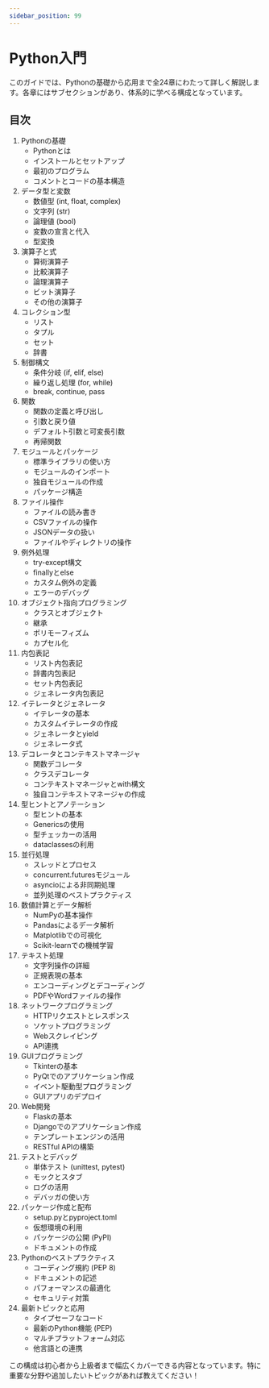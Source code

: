 ```yaml
---
sidebar_position: 99
---
```


# Python入門

このガイドでは、Pythonの基礎から応用まで全24章にわたって詳しく解説します。各章にはサブセクションがあり、体系的に学べる構成となっています。

## 目次

1. Pythonの基礎
   - Pythonとは
   - インストールとセットアップ
   - 最初のプログラム
   - コメントとコードの基本構造
2. データ型と変数
   - 数値型 (int, float, complex)
   - 文字列 (str)
   - 論理値 (bool)
   - 変数の宣言と代入
   - 型変換
3. 演算子と式
   - 算術演算子
   - 比較演算子
   - 論理演算子
   - ビット演算子
   - その他の演算子
4. コレクション型
   - リスト
   - タプル
   - セット
   - 辞書
5. 制御構文
   - 条件分岐 (if, elif, else)
   - 繰り返し処理 (for, while)
   - break, continue, pass
6. 関数
   - 関数の定義と呼び出し
   - 引数と戻り値
   - デフォルト引数と可変長引数
   - 再帰関数
7. モジュールとパッケージ
   - 標準ライブラリの使い方
   - モジュールのインポート
   - 独自モジュールの作成
   - パッケージ構造
8. ファイル操作
   - ファイルの読み書き
   - CSVファイルの操作
   - JSONデータの扱い
   - ファイルやディレクトリの操作
9. 例外処理
   - try-except構文
   - finallyとelse
   - カスタム例外の定義
   - エラーのデバッグ
10. オブジェクト指向プログラミング
    - クラスとオブジェクト
    - 継承
    - ポリモーフィズム
    - カプセル化
11. 内包表記
    - リスト内包表記
    - 辞書内包表記
    - セット内包表記
    - ジェネレータ内包表記
12. イテレータとジェネレータ
    - イテレータの基本
    - カスタムイテレータの作成
    - ジェネレータとyield
    - ジェネレータ式
13. デコレータとコンテキストマネージャ
    - 関数デコレータ
    - クラスデコレータ
    - コンテキストマネージャとwith構文
    - 独自コンテキストマネージャの作成
14. 型ヒントとアノテーション
    - 型ヒントの基本
    - Genericsの使用
    - 型チェッカーの活用
    - dataclassesの利用
15. 並行処理
    - スレッドとプロセス
    - concurrent.futuresモジュール
    - asyncioによる非同期処理
    - 並列処理のベストプラクティス
16. 数値計算とデータ解析
    - NumPyの基本操作
    - Pandasによるデータ解析
    - Matplotlibでの可視化
    - Scikit-learnでの機械学習
17. テキスト処理
    - 文字列操作の詳細
    - 正規表現の基本
    - エンコーディングとデコーディング
    - PDFやWordファイルの操作
18. ネットワークプログラミング
    - HTTPリクエストとレスポンス
    - ソケットプログラミング
    - Webスクレイピング
    - API連携
19. GUIプログラミング
    - Tkinterの基本
    - PyQtでのアプリケーション作成
    - イベント駆動型プログラミング
    - GUIアプリのデプロイ
20. Web開発
    - Flaskの基本
    - Djangoでのアプリケーション作成
    - テンプレートエンジンの活用
    - RESTful APIの構築
21. テストとデバッグ
    - 単体テスト (unittest, pytest)
    - モックとスタブ
    - ログの活用
    - デバッガの使い方
22. パッケージ作成と配布
    - setup.pyとpyproject.toml
    - 仮想環境の利用
    - パッケージの公開 (PyPI)
    - ドキュメントの作成
23. Pythonのベストプラクティス
    - コーディング規約 (PEP 8)
    - ドキュメントの記述
    - パフォーマンスの最適化
    - セキュリティ対策
24. 最新トピックと応用
    - タイプセーフなコード
    - 最新のPython機能 (PEP)
    - マルチプラットフォーム対応
    - 他言語との連携

この構成は初心者から上級者まで幅広くカバーできる内容となっています。特に重要な分野や追加したいトピックがあれば教えてください！